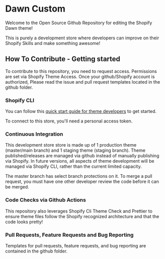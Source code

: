 # Dawn Custom

Welcome to the Open Source Github Repository for editing the Shopify Dawn theme!

This is purely a development store where developers can improve on their Shopify Skills and make something awesome!

## How To Contribute - Getting started

To contribute to this repository, you need to request access. Permissions are set via Shopify Theme Access. Once your github/Shopify account is authorized, Please read the issue and pull request templates located in the github folder.

### Shopify CLI

You can follow this [quick start guide for theme developers](https://github.com/Shopify/shopify-cli#quick-start-guide-for-theme-developers) to get started.

To connect to this store, you'll need a personal access token.

### Continuous Integration

This development store store is made up of 1 production theme (master/main branch) and 1 staging theme (staging branch). Theme published/releases are managed via github instead of manually publishing via Shopify. In future versions, all aspects of theme development will be managed via Shopify CLI, rather than the current limited capacity.

The master branch has select branch protections on it. To merge a pull request, you must have one other developer review the code before it can be merged.

### Code Checks via Github Actions

This repository also leverages Shopify Cli Theme Check and Prettier to ensure theme files follow the Shopify recognized architecture and that the code looks pretty!

### Pull Requests, Feature Requests and Bug Reporting

Templates for pull requests, feature requests, and bug reporting are contained in the github folder.

```

```

